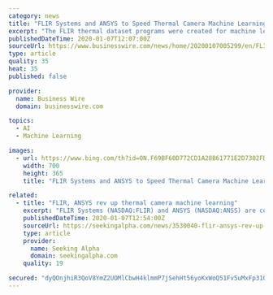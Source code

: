 ```yaml
---
category: news
title: "FLIR Systems and ANSYS to Speed Thermal Camera Machine Learning for Safer Cars"
excerpt: "The FLIR thermal dataset programs were created for machine learning in advanced driver assistance development (ADAS), AEB, and AV systems. The current AV and ADAS sensors face challenges in darkness or shadows, sun glare and inclement weather such as most fog. Thermal cameras, however, can effectively detect and classify objects in these ..."
publishedDateTime: 2020-01-07T12:07:00Z
sourceUrl: https://www.businesswire.com/news/home/20200107005299/en/FLIR-Systems-ANSYS-Speed-Thermal-Camera-Machine
type: article
quality: 35
heat: 35
published: false

provider:
  name: Business Wire
  domain: businesswire.com

topics:
  - AI
  - Machine Learning

images:
  - url: https://www.bing.com/th?id=ON.F69BF60D772CD1A28B61771E2D7302FD
    width: 700
    height: 365
    title: "FLIR Systems and ANSYS to Speed Thermal Camera Machine Learning for Safer Cars"

related:
  - title: "FLIR, ANSYS rev up thermal camera machine learning"
    excerpt: "FLIR Systems (NASDAQ:FLIR) and ANSYS (NASDAQ:ANSS) are collaborating to deliver superior hazard detection capabilities for assisted driving and autonomous vehicles. The partnership will see FLIR integrate a fully physics-based thermal sensor into ANSYS' leading-edge driving simulator to model, test, and validate thermal camera designs within an ..."
    publishedDateTime: 2020-01-07T12:54:00Z
    sourceUrl: https://seekingalpha.com/news/3530040-flir-ansys-rev-up-thermal-camera-machine-learning
    type: article
    provider:
      name: Seeking Alpha
      domain: seekingalpha.com
    quality: 19

secured: "dyQOnjhiR3QoV8YmZ2UOMlCbwH4klmmP7jSehHt56yoKxWoQ51Fv5uMxFp310xEkQ/pLX7oua8NbTRAGUwxfPeeJ7nFP/Qx8Au3lLyYS2Lh8ANwDT5sRYNl8d/YYobF3jfi5bbh5yfHRZetDEmZey/KkZRK/neI9rIjTHzPTLJZ1sECSECgf7Scv6h2CcNGppoosaqZhffMcVVWpFfywu2HO+jOTiB85GxiJjXSNK7ZDYRaJmvSK5nF7QRMC5Dgh7WBwsU96ahREBkmfdHBwvg==;xCEJBJxtrHMj3EtWOGz7ww=="
---
```


